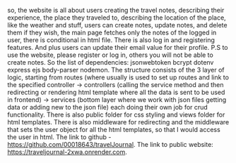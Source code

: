 so, the website is all about users creating the travel notes, describing their experience, the place they traveled to, describing the location of the place, like the weather and stuff, users can create notes, update notes, and delete them if they wish, the main page fetches only the notes of the logged in user, there is conditional in html file. There is also log in and registering features. And plus users can update their email value for their profile. P.S to use the website, please register or log in, others you will not be able to create notes. So the list of dependencies: jsonwebtoken bcrypt dotenv express ejs body-parser nodemon. The structure consists of the 3 layer of logic, starting from routes (where usually is used to set up routes and link to the specified controller -> controllers (calling the service method and then redirecting or rendering html template where all the data is sent to be used in frontend) -> services (bottom layer where we work with json files getting data or adding new to the json file) each doing their own job for crud functionality. There is also public folder for css styling and views folder for html templates. There is also middleware for redirecting and the middleware that sets the user object for all the html templates, so that I would access the user in html. The link to github - https://github.com/00018643/travelJournal. The link to public website: https://traveljournal-2xwa.onrender.com. 
